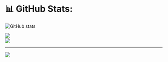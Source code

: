 # 📊 GitHub Stats:

![GitHub stats](https://github-readme-stats.vercel.app/api?username=ZanderIntership&theme=radical)



![](https://nirzak-streak-stats.vercel.app/?user=ZanderIntership&theme=dark&hide_border=false)<br/>
![](https://github-readme-stats.vercel.app/api/top-langs/?username=ZanderIntership&theme=dark&hide_border=false&include_all_commits=false&count_private=false&layout=compact)

---
[![](https://visitcount.itsvg.in/api?id=ZanderIntership&icon=0&color=0)](https://visitcount.itsvg.in)

<!-- Proudly created with GPRM ( https://gprm.itsvg.in ) -->

